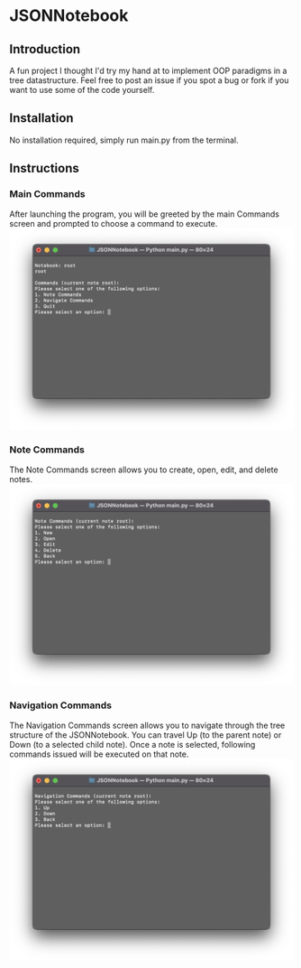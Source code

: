 # JSONNotebook
## Introduction
A fun project I thought I'd try my hand at to implement OOP paradigms in a tree datastructure.
Feel free to post an issue if you spot a bug or fork if you want to use some of the code yourself.

## Installation
No installation required, simply run main.py from the terminal.

## Instructions
### Main Commands
After launching the program, you will be greeted by the main Commands screen and prompted to choose a command to execute.
![Command Screen](images/Commands.png "Command Screen")

### Note Commands
The Note Commands screen allows you to create, open, edit, and delete notes.
![Note Commands](images/NoteCommands.png "Note Commands")

### Navigation Commands
The Navigation Commands screen allows you to navigate through the tree structure of the JSONNotebook. You can travel Up (to the parent note) or Down (to a selected child note). Once a note is selected, following commands issued will be executed on that note.
![Navigation Commands](images/NavigationCommands.png "Navigation Commands")